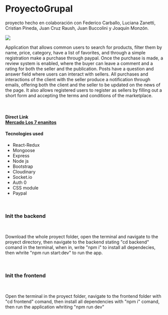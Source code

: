 # ProyectoGrupal
proyecto hecho en colaboración con Federico Carballo, Luciana Zanetti, Cristian Pineda, Juan Cruz Raush, Juan Buccolini y Joaquin Monzón.

<img src="https://i.ibb.co/47DGCPB/Captura-desde-2022-07-18-22-37-17.png" />
<br/>
<p>Application that allows common users to search for products, filter them
by name, price, category, have a list of favorites, and through a simple
registration make a purchase through paypal.
Once the purchase is made, a review system is enabled, where the buyer
can leave a comment and a rating for both the seller and the
publication.
Posts have a question and answer field where users can interact with
sellers.
All purchases and interactions of the client with the seller produce a
notification through emails, offering both the client and the seller to be
updated on the news of the page.
It also allows registered users to register as sellers by filling out a short
form and accepting the terms and conditions of the marketplace.</p>
<br/>
<h4>Direct Link </4>
<br/>
<a href="https://mercado-los-7-enanitos.vercel.app/">Mercado Los 7 enanitos</a>
<br/>
<h4>Tecnologies used </h4>
<ul>
  <li>React-Redux</li>
  <li>Mongoose</li>
  <li>Express</li>
  <li>Node js</li>
  <li>Bootstrap</li>
  <li>Cloudinary</li>
  <li>Socket.io</li>
  <li>Auth 0</li>
  <li>CSS module</li>
  <li>Paypal</li>
</ul>
<br/>
<h3>Init the backend</h3>
<br/>
<p>Download the whole proyect folder, open the terminal and navigate to the proyect directory, then navigate to the backend stating "cd backend" comand in the terminal, when in, write "npm i" to install all dependecies, then whrite "npm run start:dev" to run the app.</p>
<br/>
<h3>Init the frontend</h3>
<br/>
<p>Open the terminal in the proyect folder, navigate to the frontend folder with "cd frontend" comand, then install all dependencies with "npm i" comand, then run the application whriting "npm run dev"</p>
